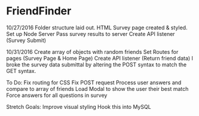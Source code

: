 # FriendFinder

10/27/2016
Folder structure laid out.
HTML Survey page created & styled.
Set up Node Server
Pass survey results to server
Create API listener (Survey Submit)


10/31/2016
Create array of objects with random friends
Set Routes for pages (Survey Page & Home Page)
Create API listener (Return friend data)
I broke the survey data submittal by altering the POST syntax to match the GET syntax.


To Do:
Fix routing for CSS
Fix POST request
Process user answers and compare to array of friends
Load Modal to show the user their best match
Force answers for all questions in survey



Stretch Goals:
Improve visual styling
Hook this into MySQL
